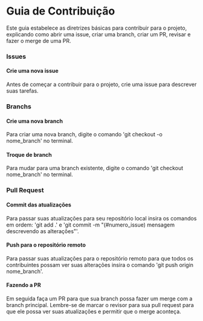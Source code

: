# Guia de Contribuição

Este guia estabelece as diretrizes básicas para contribuir para o projeto, explicando como abrir uma issue, criar uma branch, criar um PR, revisar e fazer o merge de uma PR.

### Issues

#### Crie uma nova issue

Antes de começar a contribuir para o projeto, crie uma issue para descrever suas tarefas. 

### Branchs

#### Crie uma nova branch
Para criar uma nova branch, digite o comando 'git checkout -o nome_branch' no terminal.

#### Troque de branch
Para mudar para uma branch existente, digite o comando 'git checkout nome_branch' no terminal.

### Pull Request

#### Commit das atualizações
Para passar suas atualizações para seu repositório local insira os comandos em ordem: 'git add .' e 'git commit -m "(#numero_issue) mensagem descrevendo as alterações"'.

#### Push para o repositório remoto
Para passar suas atualizações para o repositório remoto para que todos os contribuintes possam ver suas alterações insira o comando 'git push origin nome_branch'.

#### Fazendo a PR
Em seguida faça um PR para que sua branch possa fazer um merge com a branch principal. Lembre-se de marcar o revisor para sua pull request para que ele possa ver suas atualizações e permitir que o merge aconteça.
